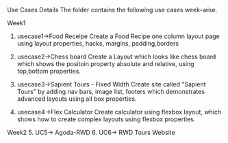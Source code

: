Use Cases Details
The folder contains the following use cases week-wise.

Week1
1. usecase1->Food Receipe
Create a Food Recipe one column layout page using layout properties, hacks, margins, padding,borders

2. usecase2->Chess board
Create a Layout which looks like chess board which shows the positoin property absolute and relative, using top,bottom properties.

3. usecase3->Sapient Tours - Fixed Width
Create site called "Sapient Tours" by adding nav bars, image list, footers which demonstrates advanced layouts using all box properties.

4. usecase4->Flex Calculator
Create calculator using flexbox layout, which shows how to create complex layouts using flexbox properties.

Week2
5. UC5-> Agoda-RWD
6. UC6-> RWD Tours Website